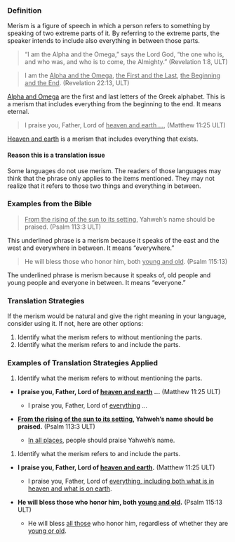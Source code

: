

### Definition

Merism is a figure of speech in which a person refers to something by speaking of two extreme parts of it. By referring to the extreme parts, the speaker intends to include also everything in between those parts.
> “I am the Alpha and the Omega,” says the Lord God, “the one who is, and who was, and who is to come, the Almighty.” (Revelation 1:8, ULT)


> I am the <u>Alpha and the Omega</u>, <u>the First and the Last</u>, <u>the Beginning and the End</u>. (Revelation 22:13, ULT)

<u>Alpha and Omega</u> are the first and last letters of the Greek alphabet. This is a merism that includes everything from the beginning to the end. It means eternal.
>I praise you, Father, Lord of <u>heaven and earth ...</u>,  (Matthew 11:25 ULT)

<u>Heaven and earth</u> is a merism that includes everything that exists.

#### Reason this is a translation issue

Some languages do not use merism. The readers of those languages may think that the phrase only applies to the items mentioned. They may not realize that it refers to those two things and everything in between.

### Examples from the Bible

><u>From the rising of the sun to its setting</u>, Yahweh’s name should be praised. (Psalm 113:3 ULT)

This underlined phrase is a merism because it speaks of the east and the west and everywhere in between. It means “everywhere.”
>He will bless those who honor him, both <u>young and old</u>. (Psalm 115:13)

The underlined phrase is merism because it speaks of, old people and young people and everyone in between. It means “everyone.”

### Translation Strategies

If the merism would be natural and give the right meaning in your language, consider using it. If not, here are other options:

1. Identify what the merism refers to without mentioning the parts.
1. Identify what the merism refers to and include the parts.

### Examples of Translation Strategies Applied

1. Identify what the merism refers to without mentioning the parts.

  * **I praise you, Father, Lord of <u>heaven and earth</u> ...**  (Matthew 11:25 ULT)
      * I praise you, Father, Lord of <u>everything</u> ...

  * **<u>From the rising of the sun to its setting</u>, Yahweh’s name should be praised.** (Psalm 113:3 ULT)
      * <u>In all places</u>, people should praise Yahweh’s name.

1. Identify what the merism refers to and include the parts.

  * **I praise you, Father, Lord of <u>heaven and earth</u>.**  (Matthew 11:25 ULT)
      * I praise you, Father, Lord of <u>everything, including both what is in heaven and what is on earth</u>.

  * **He will bless those who honor him, both <u>young and old</u>.** (Psalm 115:13 ULT)
      * He will bless <u>all those</u> who honor him, regardless of whether they are <u>young or old</u>.

